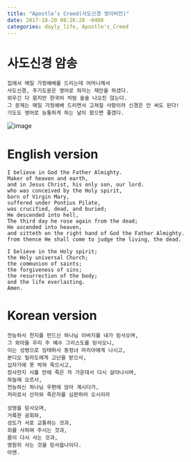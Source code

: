 ```yaml
---
title: "Apostle’s Creed(사도신경 영어버전)"
date: 2017-10-20 08:26:28 -0400
categories: dayly_life, Apostle's_Creed
---
```


#  사도신경 암송
    집에서 매일 가정예배를 드리는데 어머니께서 
    사도신경, 주기도문은 영어로 하자는 제안을 하셨다.
    외우긴 다 욌지만 한국어 처럼 술술 나오진 않는다.
    그 문제는 매일 가정예배 드리면서 고쳐질 사항이라 신경은 안 써도 된다!
    기도도 영어로 능통하게 하는 날이 왔으면 좋겠다.


![image](https://encrypted-tbn0.gstatic.com/images?q=tbn:ANd9GcTBZTfxUuEhTHUC4Y6cg5ClfmsMWK8LrCCZ0-F3ZK_weYw-Km-Hag)

# English version
    I believe in God the Father Almighty.
    Maker of heaven and earth,
    and in Jesus Christ, his only son, our lord.
    who was conceived by the Holy spirit,
    born of Virgin Mary,
    suffered under Pontius Pilate,
    was crucified, dead, and buried;
    He descended into hell,
    The third day he rose again from the dead;
    He ascended into heaven,
    and sitteth on the right hand of God the Father Almighty.
    from thence He shall come to judge the living, the dead.

    I believe in the Holy spirit;
    the Holy universal Church; 
    the communion of saints;
    the forgiveness of sins;
    the resurrection of the body;
    and the life everlasting.
    Amen.

 # Korean version
    전능하사 천지를 만드신 하나님 아버지를 내가 믿사오며,
    그 외아들 우리 주 예수 그리스도를 믿사오니,
    이는 성령으로 잉태하사 동정녀 마리아에게 나시고,
    본디오 빌라도에게 고난을 받으사,
    십자가에 못 박혀 죽으시고, 
    장사한지 사흘 만에 죽은 자 가운데서 다시 살아나시며, 
    하늘에 오르사,
    전능하신 하나님 우편에 앉아 계시다가, 
    저리로서 산자와 죽은자를 심판하러 오시리라

    성령을 믿사오며,
    거룩한 공회와,
    성도가 서로 교통하는 것과,
    죄를 사하여 주시는 것과,
    몸이 다시 사는 것과, 
    영원히 사는 것을 믿사옵나이다. 
    아멘.
